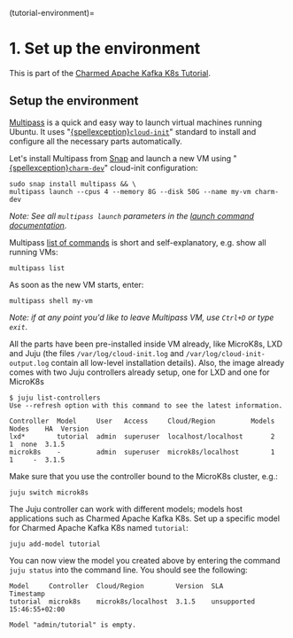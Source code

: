 (tutorial-environment)=
# 1. Set up the environment

This is part of the [Charmed Apache Kafka K8s Tutorial](index.md).

## Setup the environment

[Multipass](https://multipass.run/) is a quick and easy way to launch virtual machines running Ubuntu. It uses "[{spellexception}`cloud-init`](https://cloud-init.io/)" standard to install and configure all the necessary parts automatically.

Let's install Multipass from [Snap](https://snapcraft.io/multipass) and launch a new VM using "[{spellexception}`charm-dev`](https://github.com/canonical/multipass-blueprints/blob/main/v1/charm-dev.yaml)" cloud-init configuration:

```shell
sudo snap install multipass && \
multipass launch --cpus 4 --memory 8G --disk 50G --name my-vm charm-dev
```

*Note: See all `multipass launch` parameters in the [launch command documentation](https://multipass.run/docs/launch-command)*.

Multipass [list of commands](https://multipass.run/docs/multipass-cli-commands) is short and self-explanatory, e.g. show all running VMs:

```shell
multipass list
```

As soon as the new VM starts, enter:

```shell
multipass shell my-vm
```

*Note: if at any point you'd like to leave Multipass VM, use `Ctrl+D` or type `exit`*.

All the parts have been pre-installed inside VM already, like MicroK8s, LXD and Juju (the files `/var/log/cloud-init.log` and `/var/log/cloud-init-output.log` contain all low-level installation details). 
Also, the image already comes with two Juju controllers already setup, one for LXD and one for MicroK8s

```shell
$ juju list-controllers
Use --refresh option with this command to see the latest information.

Controller  Model     User   Access     Cloud/Region         Models  Nodes    HA  Version
lxd*        tutorial  admin  superuser  localhost/localhost       2      1  none  3.1.5
microk8s    -         admin  superuser  microk8s/localhost        1      1     -  3.1.5
```

Make sure that you use the controller bound to the MicroK8s cluster, e.g.:

```shell
juju switch microk8s
```

The Juju controller can work with different models; models host applications such as Charmed Apache Kafka K8s. Set up a specific model for Charmed Apache Kafka K8s named `tutorial`:

```shell
juju add-model tutorial
```

You can now view the model you created above by entering the command `juju status` into the command line. You should see the following:

```
Model     Controller  Cloud/Region        Version  SLA          Timestamp
tutorial  microk8s    microk8s/localhost  3.1.5    unsupported  15:46:55+02:00

Model "admin/tutorial" is empty.
```
